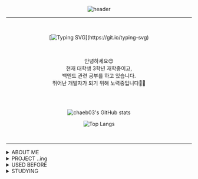 <div align=center> 
  
  ![header](https://capsule-render.vercel.app/api?type=venom&height=300&text=chaeb03%20&desc=ChaeBeen%20Oh&color=0:F08072,100:a82da8&fontColor=FFFFFF)
  </div>
  
<hr>
<div align=center> 

  <br>

  [![Typing SVG](https://readme-typing-svg.demolab.com?font=Nanum+Gothic+Coding&size=35&pause=1000&color=F08072&center=true&vCenter=true&width=1000&lines=“꾸준히+성장하는+개발자+입니다.”;“성장을+위해+열심히+공부하는+개발자+입니다.”;)](https://git.io/typing-svg) 

</div>
<div align=center> 
<br>

안녕하세요😊
<br>
현재 대학생 3학년 재학중이고,<br>
백엔드 관련 공부를 하고 있습니다.<br> 
 뛰어난 개발자가 되기 위해 노력중입니다👩‍💻
</div>
<br><br>
<div align=center> 
  
 ![chaeb03's GitHub stats](https://github-readme-stats.vercel.app/api?username=chaeb03&show_icons=true&theme=omni&rank_icon=github)

![Top Langs](https://github-readme-stats.vercel.app/api/top-langs/?username=chaeb03&layout=compact&theme=omni)

</div>


<br>
<hr>
<details>
<summary>
ABOUT ME
</summary> 
 <br>
 PAGE
 <br><br>
<img src="https://img.shields.io/badge/Tistory-000000.svg?style=flat-square&logo=Tistory&logoColor=white"/> https://ovinee.tistory.com/
  
</br>
 <br>

</details>

<details>
<summary>
PROJECT ..ing <br>
</summary> 
 <br>
  🎮Unity Game 
  <br>
  🧸Toy project
</br>
</details>
<details>
<summary>
USED BEFORE
</summary>
<br>
 
![js](https://img.shields.io/badge/JavaScript-F7DF1E?style=for-the-badge&logo=JavaScript&logoColor=white) ![html](https://img.shields.io/badge/HTML5-E34F26?style=for-the-badge&logo=html5&logoColor=white) ![css](https://img.shields.io/badge/CSS-239120?&style=for-the-badge&logo=css3&logoColor=white) ![react](https://img.shields.io/badge/React-20232A?style=for-the-badge&logo=react&logoColor=61DAFB)  
![MySQL](https://img.shields.io/badge/mysql-%2300f.svg?style=for-the-badge&logo=mysql&logoColor=white) ![java](https://img.shields.io/badge/Java-ED8B00?style=for-the-badge&logo=openjdk&logoColor=white) ![c](https://img.shields.io/badge/C-00599C?style=for-the-badge&logo=c&logoColor=white)   ![spring](https://img.shields.io/badge/Spring-6DB33F?style=for-the-badge&logo=spring&logoColor=white) ![c#](https://img.shields.io/badge/C%23-239120?style=for-the-badge&logo=c-sharp&logoColor=white) ![php](	https://img.shields.io/badge/PHP-777BB4?style=for-the-badge&logo=php&logoColor=white) ![unity](https://img.shields.io/badge/Unity-100000?style=for-the-badge&logo=unity&logoColor=white)<br><br>
</details>
<details>
<summary>
STUDYING<br>
</summary>
   <br>
 
![js](https://img.shields.io/badge/JavaScript-F7DF1E?style=for-the-badge&logo=JavaScript&logoColor=white) ![MySQL](https://img.shields.io/badge/mysql-%2300f.svg?style=for-the-badge&logo=mysql&logoColor=white) ![java](https://img.shields.io/badge/Java-ED8B00?style=for-the-badge&logo=openjdk&logoColor=white) ![c](https://img.shields.io/badge/C-00599C?style=for-the-badge&logo=c&logoColor=white)   ![spring](https://img.shields.io/badge/Spring-6DB33F?style=for-the-badge&logo=spring&logoColor=white) ![c#](https://img.shields.io/badge/C%23-239120?style=for-the-badge&logo=c-sharp&logoColor=white) ![unity](	https://img.shields.io/badge/Unity-100000?style=for-the-badge&logo=unity&logoColor=white) 
<br>
</details>


<!--
**chaeb03/chaeb03** is a ✨ _special_ ✨ repository because its `README.md` (this file) appears on your GitHub profile.

Here are some ideas to get you started:

- 🔭 I’m currently working on ...
- 🌱 I’m currently learning ...
- 👯 I’m looking to collaborate on ...
- 🤔 I’m looking for help with ...
- 💬 Ask me about ...
- 📫 How to reach me: ...
- 😄 Pronouns: ...
- ⚡ Fun fact: ...
-->
